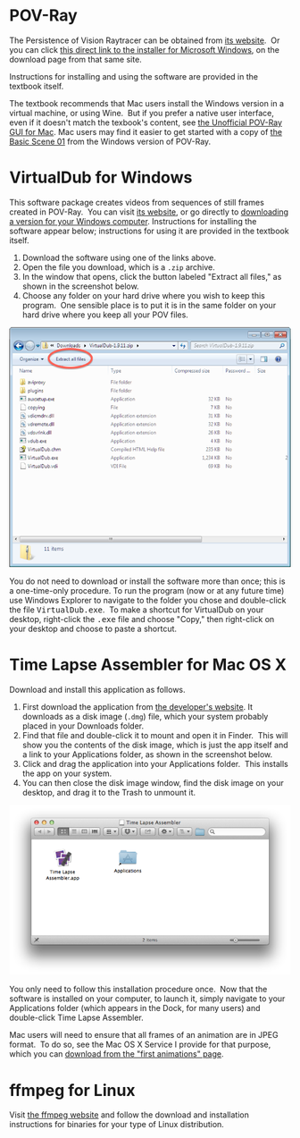 
# POV-Ray

The Persistence of Vision Raytracer can be obtained from [its website](http://www.povray.org/).  Or you can click [this direct link to the installer for Microsoft Windows](http://www.povray.org/redirect/www.povray.org/ftp/pub/povray/Official/povwin-3.7-agpl3-setup.exe), on the download page from that same site.

Instructions for installing and using the software are provided in the textbook itself.

The textbook recommends that Mac users install the Windows version in a
virtual machine, or using Wine.  But if you prefer a native user interface,
even if it doesn't match the texbook's content, see [the Unofficial POV-Ray
GUI for Mac](http://megapov.inetart.net/povrayunofficial_mac/finalpov.html).
Mac users may find it easier to get started with a copy of [the Basic Scene
01](files/basic-scene-01.pov) from the Windows version of POV-Ray.

# VirtualDub for Windows

This software package creates videos from sequences of still frames created
in POV-Ray.  You can visit [its website](http://virtualdub.org/), or go
directly to [downloading a version for your Windows
computer](https://sourceforge.net/projects/virtualdub/files/virtualdub-win/1.9.11.32842/VirtualDub-1.9.11.zip/download).
Instructions for installing the software appear below; instructions for
using it are provided in the textbook itself.

  1. Download the software using one of the links above.
  2. Open the file you download, which is a `.zip` archive.
  3. In the window that opens, click the button labeled "Extract all
     files," as shown in the screenshot below.
  4. Choose any folder on your hard drive where you wish to keep this
     program.  One sensible place is to put it is in the same folder on
     your hard drive where you keep all your POV files.

![Extract all files in VirtualDub](images/virtualdub-extract.png)

You do not need to download or install the software more than once; this is
a one-time-only procedure. To run the program (now or at any future time)
use Windows Explorer to navigate to the folder you chose and double-click
the file <tt>VirtualDub.exe</tt>.  To make a shortcut for VirtualDub on your
desktop, right-click the <tt>.exe</tt> file and choose "Copy," then
right-click on your desktop and choose to paste a shortcut.

# Time Lapse Assembler for Mac OS X

Download and install this application as follows.

  1. First download the application from [the developer's
     website](http://www.dayofthenewdan.com/projects/time-lapse-assembler-1/).
     It downloads as a disk image (`.dmg`) file, which your system probably
     placed in your Downloads folder.
  2. Find that file and double-click it to mount and open it in Finder.
     This will show you the contents of the disk image, which is just the
     app itself and a link to your Applications folder, as shown in the
     screenshot below.
  3. Click and drag the application into your Applications folder.  This
     installs the app on your system.
  4. You can then close the disk image window, find the disk image on your
     desktop, and drag it to the Trash to unmount it.

![Contents of Time Lapse Assembler disk image](images/time-lapse-assembler-installation.png)

You only need to follow this installation procedure once.  Now that the
software is installed on your computer, to launch it, simply navigate to
your Applications folder (which appears in the Dock, for many users) and
double-click Time Lapse Assembler.

Mac users will need to ensure that all frames of an animation are in JPEG
format.  To do so, see the Mac OS X Service I provide for that purpose,
which you can [download from the "first animations"
page](pov-break-e-resources.md).

# ffmpeg for Linux

Visit [the ffmpeg website](http://www.ffmpeg.org/) and follow the download
and installation instructions for binaries for your type of Linux
distribution.
